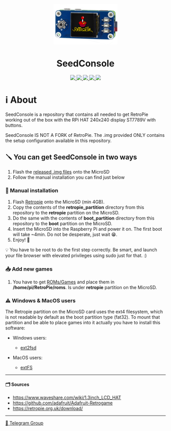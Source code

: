 <p align="center">
    <img alt="SeedConsole" src="img/sc_logo.png" width="200"/>
</p>
<h1 align="center">SeedConsole</h1>

<p align="center">
  <a href="https://opensource.org/license/gpl-3-0/" title="License: GPLv3">
    <img src="https://img.shields.io/badge/License-GPLv3-red">
  </a>
  <a href="[https://twitter.com/DesobedienteTec](https://nostr.com/npub1dtmp3wrkyqafghjgwyk88mxvulfncc9lg6ppv4laet5cun66jtwqqpgte6)" title="Nostr">
  <img src="https://img.shields.io/badge/%E2%9C%89%EF%B8%8F-Nostr-purple">
  </a>
  <a href="https://twitter.com/DesobedienteTec" title="Twitter">
  <img src="https://img.shields.io/twitter/follow/DesobedienteTecnologico?style=social">
  </a>
  <a href="lnurlp:dt@getalby.com" title="Lightning">
  <img src="https://img.shields.io/badge/%E2%9A%A1-dt%40getalby.com-orange">
  </a>
  <a href="http://btcpay.desobedientetecnologico.com/" title="Bitcoin / BIP47">
  <img src="https://img.shields.io/badge/%20%F0%9F%A5%B7-btcpay.desobedientetecnologico.com-yellow?logo=bitcoin">
  </a>
  
</p>

# ℹ️ About

SeedConsole is a repository that contains all needed to get RetroPie working out of the box with the RPi HAT 240x240 display ST7789V with buttons.

SeedConsole IS NOT A FORK of RetroPie. The .img provided ONLY contains the setup configuration available in this repository.

## 🪛 You can get SeedConsole in two ways

1. Flash the [released .img files](https://github.com/DesobedienteTecnologico/seedconsole/releases) onto the MicroSD
2. Follow the manual installation you can find just below

### 🔖 Manual installation
1. Flash [Retropie](https://retropie.org.uk/download/) onto the MicroSD (min 4GB).
2. Copy the contents of the **retropie_partition** directory from this repository to the **retropie** partition on the MicroSD.
3. Do the same with the contents of **boot_partition** directory from this repository to the **boot** partition on the MicroSD.
4. Insert the MicroSD into the Raspberry Pi and power it on. The first boot will take ~4min. Do not be desperate, just wait 😁.
5. Enjoy! 🤗


💡 You have to be root to do the first step correctly. Be smart, and launch your file browser with elevated privileges using sudo just for that. :)

### 📥 Add new games
1. You have to get [ROMs/Games](https://t.me/desobedientestecnologicos/1694/1696) and place them in **/home/pi/RetroPie/roms**. Is under **retropie** partition on the MicroSD.

### ⚠️ Windows & MacOS users
The Retropie partition on the MicroSD card uses the ext4 filesystem, which is not readable by default as the boot partition type (fat32).
To mount that partition and be able to place games into it actually you have to install this software:

- Windows users:
    - [ext2fsd](https://sourceforge.net/projects/ext2fsd/)

- MacOS users:
    - [extFS](https://www.paragon-software.com/home/extfs-mac) 

---

#### 🗂️ Sources

- https://www.waveshare.com/wiki/1.3inch_LCD_HAT
- https://github.com/adafruit/Adafruit-Retrogame
- https://retropie.org.uk/download/

---

[📨 Telegram Group](https://t.me/DesobedientesTecnologicos)
